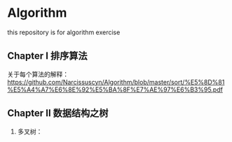 # Algorithm
this repository is for algorithm exercise

## Chapter I  排序算法
关于每个算法的解释：  https://github.com/Narcissuscyn/Algorithm/blob/master/sort/%E5%8D%81%E5%A4%A7%E6%8E%92%E5%BA%8F%E7%AE%97%E6%B3%95.pdf

## Chapter II 数据结构之树

1. 多叉树：